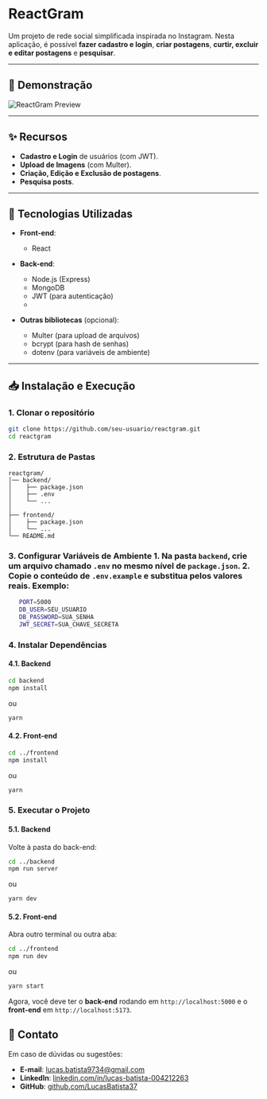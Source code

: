 # ReactGram

Um projeto de rede social simplificada inspirada no Instagram.
Nesta aplicação, é possível **fazer cadastro e login**, **criar postagens**, **curtir, excluir e editar postagens** e **pesquisar**.

---

## :camera_flash: Demonstração

![ReactGram Preview](../main/frontend/src/assets/reactgram.jpg)

---

## :sparkles: Recursos

-   **Cadastro e Login** de usuários (com JWT).
-   **Upload de Imagens** (com Multer).
-   **Criação, Edição e Exclusão de postagens**.
-   **Pesquisa posts**.

---

## :wrench: Tecnologias Utilizadas

-   **Front-end**:

    -   React

-   **Back-end**:

    -   Node.js (Express)
    -   MongoDB
    -   JWT (para autenticação)
    -   
-   **Outras bibliotecas** (opcional):

    -   Multer (para upload de arquivos)
    -   bcrypt (para hash de senhas)
    -   dotenv (para variáveis de ambiente)

---

## :inbox_tray: Instalação e Execução


### 1. Clonar o repositório

```bash
git clone https://github.com/seu-usuario/reactgram.git
cd reactgram
```

### 2. Estrutura de Pastas

```
reactgram/
│── backend/
│    ├── package.json
│    ├── .env
│    └── ...
│
├── frontend/
│    ├── package.json
│    └── ...
└── README.md
```

### 3. Configurar Variáveis de Ambiente 1. Na pasta `backend`, crie um arquivo chamado `.env` no mesmo nível de `package.json`. 2. Copie o conteúdo de `.env.example` e substitua pelos valores reais. Exemplo:

```bash
   PORT=5000
   DB_USER=SEU_USUARIO 
   DB_PASSWORD=SUA_SENHA
   JWT_SECRET=SUA_CHAVE_SECRETA
```

### 4. Instalar Dependências

#### 4.1. Backend

```bash
cd backend
npm install
```

ou

```bash
yarn
```

#### 4.2. Front-end

```bash
cd ../frontend
npm install
```

ou

```bash
yarn
```

### 5. Executar o Projeto

#### 5.1. Backend

Volte à pasta do back-end:

```bash
cd ../backend
npm run server
```

ou

```bash
yarn dev
```

#### 5.2. Front-end

Abra outro terminal ou outra aba:

```bash
cd ../frontend
npm run dev
```

ou

```bash
yarn start
```

Agora, você deve ter o **back-end** rodando em `http://localhost:5000` e o **front-end** em `http://localhost:5173`.


## :wave: Contato

Em caso de dúvidas ou sugestões:

-   **E-mail**: [lucas.batista9734@gmail.com](mailto:lucas.batista9734@gmail.com)
-   **LinkedIn**: [linkedin.com/in/lucas-batista-004212263](https://www.linkedin.com/in/lucas-batista-004212263/)
-   **GitHub**: [github.com/LucasBatista37](https://github.com/LucasBatista37)